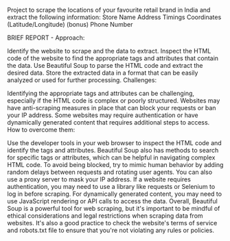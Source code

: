 Project to scrape the locations of your
favourite retail brand in India and extract the following information:
Store Name
Address
Timings
Coordinates (Latitude/Longitude) (bonus)
Phone Number

BRIEF REPORT -
Approach:

Identify the website to scrape and the data to extract.
Inspect the HTML code of the website to find the appropriate tags and attributes that contain the data.
Use Beautiful Soup to parse the HTML code and extract the desired data.
Store the extracted data in a format that can be easily analyzed or used for further processing.
Challenges:

Identifying the appropriate tags and attributes can be challenging, especially if the HTML code is complex or poorly structured.
Websites may have anti-scraping measures in place that can block your requests or ban your IP address.
Some websites may require authentication or have dynamically generated content that requires additional steps to access.
How to overcome them:

Use the developer tools in your web browser to inspect the HTML code and identify the tags and attributes. Beautiful Soup also has methods to search for specific tags or attributes, which can be helpful in navigating complex HTML code.
To avoid being blocked, try to mimic human behavior by adding random delays between requests and rotating user agents. You can also use a proxy server to mask your IP address.
If a website requires authentication, you may need to use a library like requests or Selenium to log in before scraping. For dynamically generated content, you may need to use JavaScript rendering or API calls to access the data.
Overall, Beautiful Soup is a powerful tool for web scraping, but it's important to be mindful of ethical considerations and legal restrictions when scraping data from websites. It's also a good practice to check the website's terms of service and robots.txt file to ensure that you're not violating any rules or policies.
